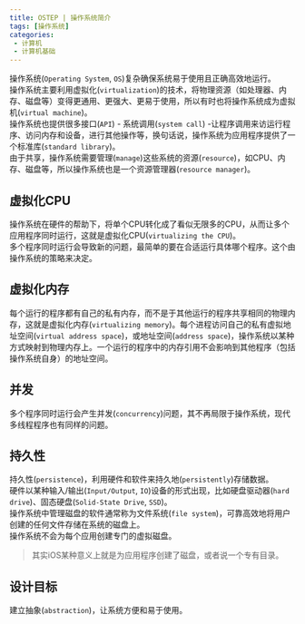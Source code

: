 ```yaml
---
title: OSTEP | 操作系统简介
tags: [操作系统]
categories:
 - 计算机
 - 计算机基础
---
```

操作系统(`Operating System`, `OS`)复杂确保系统易于使用且正确高效地运行。  
操作系统主要利用虚拟化(`virtualization`)的技术，将物理资源（如处理器、内存、磁盘等）变得更通用、更强大、更易于使用，所以有时也将操作系统成为虚拟机(`virtual machine`)。  
操作系统也提供很多接口(`API`) - 系统调用(`system call`) -让程序调用来访运行程序、访问内存和设备，进行其他操作等，换句话说，操作系统为应用程序提供了一个标准库(`standard library`)。  
由于共享，操作系统需要管理(`manage`)这些系统的资源(`resource`)，如CPU、内存、磁盘等，所以操作系统也是一个资源管理器(`resource manager`)。

## 虚拟化CPU
操作系统在硬件的帮助下，将单个CPU转化成了看似无限多的CPU，从而让多个应用程序同时运行，这就是虚拟化CPU(`virtualizing the CPU`)。  
多个程序同时运行会导致新的问题，最简单的要在合适运行具体哪个程序。这个由操作系统的策略来决定。

## 虚拟化内存
每个运行的程序都有自己的私有内存，而不是于其他运行的程序共享相同的物理内存，这就是虚拟化内存(`virtualizing memory`)。每个进程访问自己的私有虚拟地址空间(`virtual address space`)，或地址空间(`address space`)，操作系统以某种方式映射到物理内存上。一个运行的程序中的内存引用不会影响到其他程序（包括操作系统自身）的地址空间。

## 并发
多个程序同时运行会产生并发(`concurrency`)问题，其不再局限于操作系统，现代多线程程序也有同样的问题。

## 持久性
持久性(`persistence`)，利用硬件和软件来持久地(`persistently`)存储数据。  
硬件以某种输入/输出(`Input/Output`, `IO`)设备的形式出现，比如硬盘驱动器(`hard drive`)、固态硬盘(`Solid-State Drive`, `SSD`)。  
操作系统中管理磁盘的软件通常称为文件系统(`file system`)，可靠高效地将用户创建的任何文件存储在系统的磁盘上。  
操作系统不会为每个应用创建专门的虚拟磁盘。
> 其实iOS某种意义上就是为应用程序创建了磁盘，或者说一个专有目录。

## 设计目标
建立抽象(`abstraction`)，让系统方便和易于使用。
